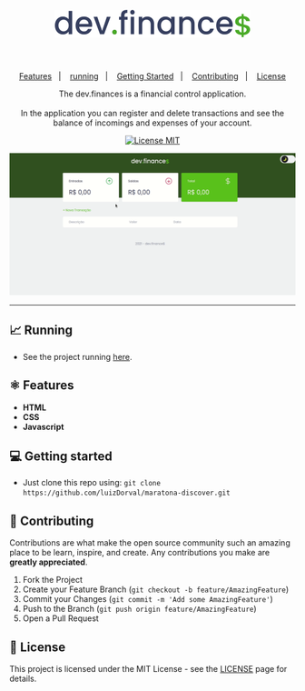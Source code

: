 <h1 align="center">
<br>
  <img src="./assets/logoDark.svg" alt="Logo Dev Finance">
<br>
<br>
</h1>

<p align="center">
  <a href="#-features">Features</a>&nbsp;&nbsp;&nbsp;|&nbsp;&nbsp;&nbsp;
  <a href="#-running">running</a>&nbsp;&nbsp;&nbsp;|&nbsp;&nbsp;&nbsp;
  <a href="#-getting-started">Getting Started</a>&nbsp;&nbsp;&nbsp;|&nbsp;&nbsp;&nbsp;
  <a href="#-contributing">Contributing</a>&nbsp;&nbsp;&nbsp;|&nbsp;&nbsp;&nbsp;
  <a href="#memo-license">License</a>
</p>


<p align="center">The dev.finances is a financial control application.<br><br>
In the application you can register and delete transactions and see the balance of incomings and expenses of your account.</p>

<p align="center">
  <a href="https://opensource.org/licenses/MIT">
    <img src="https://img.shields.io/badge/License-MIT-green.svg" alt="License MIT">
  </a>
</p>
<div  align="center">
  <img src="./assets/demo.gif" height="250">
</div>
<hr />


## 📈 Running

 - See the project running <a href="https://maratona-discover-01-two.vercel.app/">here</a>.
## ⚛ Features

- **HTML**
- **CSS**
- **Javascript**
## 💻 Getting started

 - Just clone this repo using: `git clone https://github.com/luizDorval/maratona-discover.git`

## 🤝 Contributing

Contributions are what make the open source community such an amazing place to be learn, inspire, and create. Any contributions you make are **greatly appreciated**.

1. Fork the Project
2. Create your Feature Branch (`git checkout -b feature/AmazingFeature`)
3. Commit your Changes (`git commit -m 'Add some AmazingFeature'`)
4. Push to the Branch (`git push origin feature/AmazingFeature`)
5. Open a Pull Request

## :memo: License

This project is licensed under the MIT License - see the [LICENSE](https://opensource.org/licenses/MIT) page for details.
